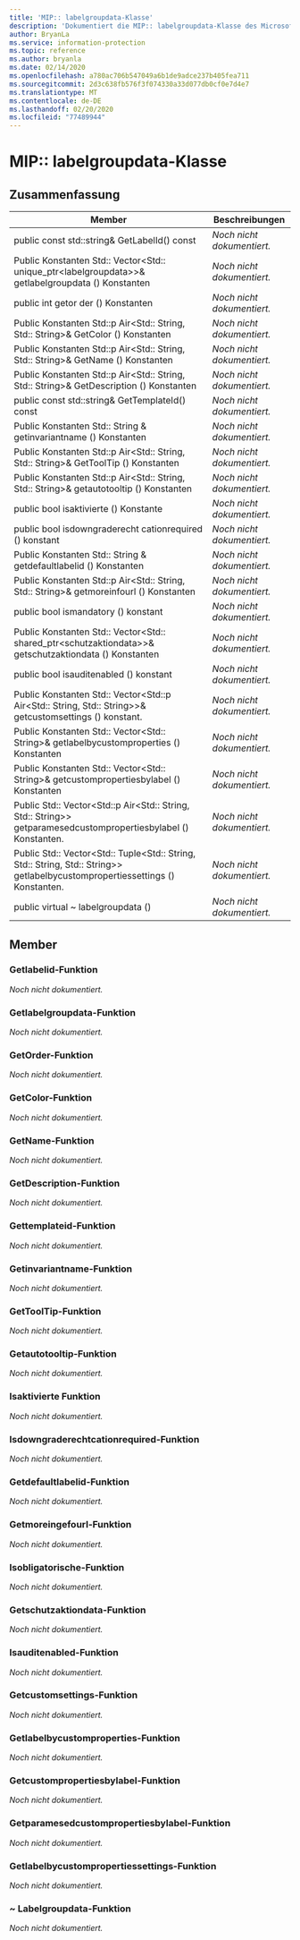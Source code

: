 ```yaml
---
title: 'MIP:: labelgroupdata-Klasse'
description: 'Dokumentiert die MIP:: labelgroupdata-Klasse des Microsoft Information Protection (MIP) SDK.'
author: BryanLa
ms.service: information-protection
ms.topic: reference
ms.author: bryanla
ms.date: 02/14/2020
ms.openlocfilehash: a780ac706b547049a6b1de9adce237b405fea711
ms.sourcegitcommit: 2d3c638fb576f3f074330a33d077db0cf0e7d4e7
ms.translationtype: MT
ms.contentlocale: de-DE
ms.lasthandoff: 02/20/2020
ms.locfileid: "77489944"
---
```

# <a name="class-miplabelgroupdata"></a>MIP:: labelgroupdata-Klasse 
  
## <a name="summary"></a>Zusammenfassung
 Member                        | Beschreibungen                                
--------------------------------|---------------------------------------------
public const std::string& GetLabelId() const  | _Noch nicht dokumentiert._
Public Konstanten Std:: Vector\<Std:: unique_ptr\<labelgroupdata\>\>& getlabelgroupdata () Konstanten  | _Noch nicht dokumentiert._
public int getor der () Konstanten  | _Noch nicht dokumentiert._
Public Konstanten Std::p Air\<Std:: String, Std:: String\>& GetColor () Konstanten  | _Noch nicht dokumentiert._
Public Konstanten Std::p Air\<Std:: String, Std:: String\>& GetName () Konstanten  | _Noch nicht dokumentiert._
Public Konstanten Std::p Air\<Std:: String, Std:: String\>& GetDescription () Konstanten  | _Noch nicht dokumentiert._
public const std::string& GetTemplateId() const  | _Noch nicht dokumentiert._
Public Konstanten Std:: String & getinvariantname () Konstanten  | _Noch nicht dokumentiert._
Public Konstanten Std::p Air\<Std:: String, Std:: String\>& GetToolTip () Konstanten  | _Noch nicht dokumentiert._
Public Konstanten Std::p Air\<Std:: String, Std:: String\>& getautotooltip () Konstanten  | _Noch nicht dokumentiert._
public bool isaktivierte () Konstante  | _Noch nicht dokumentiert._
public bool isdowngraderecht cationrequired () konstant  | _Noch nicht dokumentiert._
Public Konstanten Std:: String & getdefaultlabelid () Konstanten  | _Noch nicht dokumentiert._
Public Konstanten Std::p Air\<Std:: String, Std:: String\>& getmoreinfourl () Konstanten  | _Noch nicht dokumentiert._
public bool ismandatory () konstant  | _Noch nicht dokumentiert._
Public Konstanten Std:: Vector\<Std:: shared_ptr\<schutzaktiondata\>\>& getschutzaktiondata () Konstanten  | _Noch nicht dokumentiert._
public bool isauditenabled () konstant  | _Noch nicht dokumentiert._
Public Konstanten Std:: Vector\<Std::p Air\<Std:: String, Std:: String\>\>& getcustomsettings () konstant.  | _Noch nicht dokumentiert._
Public Konstanten Std:: Vector\<Std:: String\>& getlabelbycustomproperties () Konstanten  | _Noch nicht dokumentiert._
Public Konstanten Std:: Vector\<Std:: String\>& getcustompropertiesbylabel () Konstanten  | _Noch nicht dokumentiert._
Public Std:: Vector\<Std::p Air\<Std:: String, Std:: String\>\> getparamesedcustompropertiesbylabel () Konstanten.  | _Noch nicht dokumentiert._
Public Std:: Vector\<Std:: Tuple\<Std:: String, Std:: String, Std:: String\>\> getlabelbycustompropertiessettings () Konstanten.  | _Noch nicht dokumentiert._
public virtual ~ labelgroupdata ()  | _Noch nicht dokumentiert._
  
## <a name="members"></a>Member
  
### <a name="getlabelid-function"></a>Getlabelid-Funktion
_Noch nicht dokumentiert._

  
### <a name="getlabelgroupdata-function"></a>Getlabelgroupdata-Funktion
_Noch nicht dokumentiert._

  
### <a name="getorder-function"></a>GetOrder-Funktion
_Noch nicht dokumentiert._

  
### <a name="getcolor-function"></a>GetColor-Funktion
_Noch nicht dokumentiert._

  
### <a name="getname-function"></a>GetName-Funktion
_Noch nicht dokumentiert._

  
### <a name="getdescription-function"></a>GetDescription-Funktion
_Noch nicht dokumentiert._

  
### <a name="gettemplateid-function"></a>Gettemplateid-Funktion
_Noch nicht dokumentiert._

  
### <a name="getinvariantname-function"></a>Getinvariantname-Funktion
_Noch nicht dokumentiert._

  
### <a name="gettooltip-function"></a>GetToolTip-Funktion
_Noch nicht dokumentiert._

  
### <a name="getautotooltip-function"></a>Getautotooltip-Funktion
_Noch nicht dokumentiert._

  
### <a name="isenabled-function"></a>Isaktivierte Funktion
_Noch nicht dokumentiert._

  
### <a name="isdowngradejustificationrequired-function"></a>Isdowngraderechtcationrequired-Funktion
_Noch nicht dokumentiert._

  
### <a name="getdefaultlabelid-function"></a>Getdefaultlabelid-Funktion
_Noch nicht dokumentiert._

  
### <a name="getmoreinfourl-function"></a>Getmoreingefourl-Funktion
_Noch nicht dokumentiert._

  
### <a name="ismandatory-function"></a>Isobligatorische-Funktion
_Noch nicht dokumentiert._

  
### <a name="getprotectionactiondata-function"></a>Getschutzaktiondata-Funktion
_Noch nicht dokumentiert._

  
### <a name="isauditenabled-function"></a>Isauditenabled-Funktion
_Noch nicht dokumentiert._

  
### <a name="getcustomsettings-function"></a>Getcustomsettings-Funktion
_Noch nicht dokumentiert._

  
### <a name="getlabelbycustomproperties-function"></a>Getlabelbycustomproperties-Funktion
_Noch nicht dokumentiert._

  
### <a name="getcustompropertiesbylabel-function"></a>Getcustompropertiesbylabel-Funktion
_Noch nicht dokumentiert._

  
### <a name="getparsedcustompropertiesbylabel-function"></a>Getparamesedcustompropertiesbylabel-Funktion
_Noch nicht dokumentiert._

  
### <a name="getlabelbycustompropertiessettings-function"></a>Getlabelbycustompropertiessettings-Funktion
_Noch nicht dokumentiert._

  
### <a name="labelgroupdata-function"></a>~ Labelgroupdata-Funktion
_Noch nicht dokumentiert._
